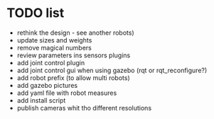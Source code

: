 # TODO list
* rethink the design - see another robots)
* update sizes and weights
* remove magical numbers
* review parameters ins sensors plugins
* add joint control plugin
* add joint control gui when using gazebo (rqt or rqt_reconfigure?)
* add robot prefix (to allow multi robots)
* add gazebo pictures
* add yaml file with robot measures
* add install script
* publish cameras whit tho different resolutions

